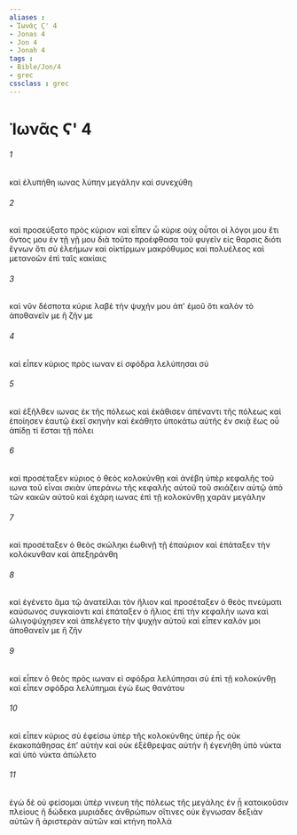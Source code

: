 ```yaml
---
aliases : 
- Ἰωνᾶς Ϛ' 4
- Jonas 4
- Jon 4
- Jonah 4
tags : 
- Bible/Jon/4
- grec
cssclass : grec
---
```


# Ἰωνᾶς Ϛ' 4

###### 1
καὶ ἐλυπήθη ιωνας λύπην μεγάλην καὶ συνεχύθη
###### 2
καὶ προσεύξατο πρὸς κύριον καὶ εἶπεν ὦ κύριε οὐχ οὗτοι οἱ λόγοι μου ἔτι ὄντος μου ἐν τῇ γῇ μου διὰ τοῦτο προέφθασα τοῦ φυγεῖν εἰς θαρσις διότι ἔγνων ὅτι σὺ ἐλεήμων καὶ οἰκτίρμων μακρόθυμος καὶ πολυέλεος καὶ μετανοῶν ἐπὶ ταῖς κακίαις
###### 3
καὶ νῦν δέσποτα κύριε λαβὲ τὴν ψυχήν μου ἀπ' ἐμοῦ ὅτι καλὸν τὸ ἀποθανεῖν με ἢ ζῆν με
###### 4
καὶ εἶπεν κύριος πρὸς ιωναν εἰ σφόδρα λελύπησαι σύ
###### 5
καὶ ἐξῆλθεν ιωνας ἐκ τῆς πόλεως καὶ ἐκάθισεν ἀπέναντι τῆς πόλεως καὶ ἐποίησεν ἑαυτῷ ἐκεῖ σκηνὴν καὶ ἐκάθητο ὑποκάτω αὐτῆς ἐν σκιᾷ ἕως οὗ ἀπίδῃ τί ἔσται τῇ πόλει
###### 6
καὶ προσέταξεν κύριος ὁ θεὸς κολοκύνθῃ καὶ ἀνέβη ὑπὲρ κεφαλῆς τοῦ ιωνα τοῦ εἶναι σκιὰν ὑπεράνω τῆς κεφαλῆς αὐτοῦ τοῦ σκιάζειν αὐτῷ ἀπὸ τῶν κακῶν αὐτοῦ καὶ ἐχάρη ιωνας ἐπὶ τῇ κολοκύνθῃ χαρὰν μεγάλην
###### 7
καὶ προσέταξεν ὁ θεὸς σκώληκι ἑωθινῇ τῇ ἐπαύριον καὶ ἐπάταξεν τὴν κολόκυνθαν καὶ ἀπεξηράνθη
###### 8
καὶ ἐγένετο ἅμα τῷ ἀνατεῖλαι τὸν ἥλιον καὶ προσέταξεν ὁ θεὸς πνεύματι καύσωνος συγκαίοντι καὶ ἐπάταξεν ὁ ἥλιος ἐπὶ τὴν κεφαλὴν ιωνα καὶ ὠλιγοψύχησεν καὶ ἀπελέγετο τὴν ψυχὴν αὐτοῦ καὶ εἶπεν καλόν μοι ἀποθανεῖν με ἢ ζῆν
###### 9
καὶ εἶπεν ὁ θεὸς πρὸς ιωναν εἰ σφόδρα λελύπησαι σὺ ἐπὶ τῇ κολοκύνθῃ καὶ εἶπεν σφόδρα λελύπημαι ἐγὼ ἕως θανάτου
###### 10
καὶ εἶπεν κύριος σὺ ἐφείσω ὑπὲρ τῆς κολοκύνθης ὑπὲρ ἧς οὐκ ἐκακοπάθησας ἐπ' αὐτὴν καὶ οὐκ ἐξέθρεψας αὐτήν ἣ ἐγενήθη ὑπὸ νύκτα καὶ ὑπὸ νύκτα ἀπώλετο
###### 11
ἐγὼ δὲ οὐ φείσομαι ὑπὲρ νινευη τῆς πόλεως τῆς μεγάλης ἐν ᾗ κατοικοῦσιν πλείους ἢ δώδεκα μυριάδες ἀνθρώπων οἵτινες οὐκ ἔγνωσαν δεξιὰν αὐτῶν ἢ ἀριστερὰν αὐτῶν καὶ κτήνη πολλά
